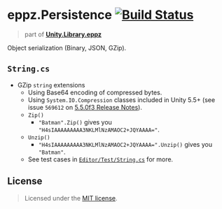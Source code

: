 # eppz.Persistence [![Build Status](https://travis-ci.org/eppz/Unity.Library.eppz.Persistence.png?branch=master)](https://travis-ci.org/eppz/Unity.Library.eppz.Persistence)
> part of [**Unity.Library.eppz**](https://github.com/eppz/Unity.Library.eppz)

Object serialization (Binary, JSON, GZip).

## `String.cs`

* GZip `string` extensions
    + Using Base64 encoding of compressed bytes.
    + Using `System.IO.Compression` classes included in Unity 5.5+ (see issue `569612` on [5.5.0f3 Release Notes](https://unity3d.com/unity/whats-new/unity-5.5.0)).
    + `Zip()`
        + `"Batman".Zip()` gives you `"H4sIAAAAAAAAA3NKLMlNzAMAOC2+JQYAAAA="`.
    + `Unzip()`
        + `"H4sIAAAAAAAAA3NKLMlNzAMAOC2+JQYAAAA=".Unzip()` gives you `"Batman"`.
    + See test cases in [`Editor/Test/String.cs`](Editor/Test/String.cs) for more.

## License

> Licensed under the [MIT license](http://en.wikipedia.org/wiki/MIT_License).
